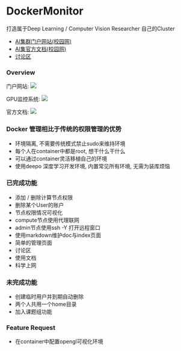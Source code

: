 # DockerMonitor
打造属于Deep Learning / Computer Vision Researcher 自己的Cluster
* [AI集群门户网站(校园网)](http://10.15.89.41:8899)
* [AI集官方文档(校园网)](http://10.15.89.41:8898)
* [讨论区](https://github.com/piaozhx/DockerMonitor/issues)

### Overview
门户网站:
![](show/show.png)

GPU监控系统:
![](show/gpu_page.png)

官方文档:
![](show/doc_page.png)




### Docker 管理相比于传统的权限管理的优势
* 环境隔离, 不需要传统模式禁止sudo来维持环境
* 每个人在container中都是root, 想干什么干什么
* 可以通过container灵活移植自己的环境
* 使用deepo 深度学习开发环境, 内置常见所有环境, 无需为装库烦恼


### 已完成功能
* 添加 / 删除计算节点权限
* 删除某个User的账户
* 节点权限情况可视化
* compute节点使用代理联网
* admin节点使用ssh -Y 打开远程窗口
* 使用markdown维护doc与index页面
* 简单的管理页面
* 讨论区
* 使用文档
* 科学上网


### 未完成功能
* 创建临时用户并到期自动删除
* 两个人共用一个home目录
* 加入课题组功能


### Feature Request
* 在container中配置opengl可视化环境